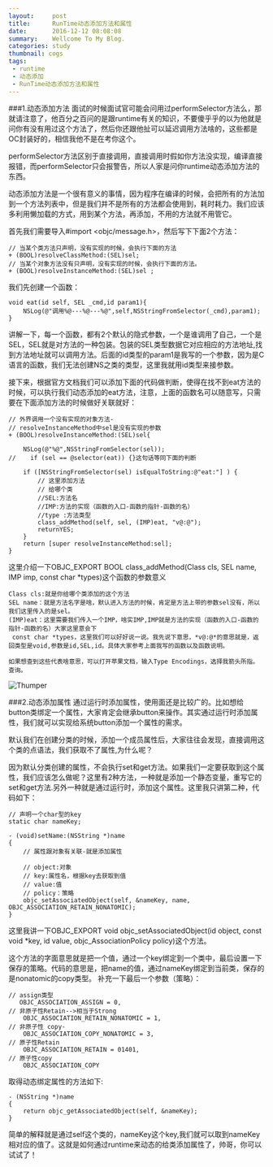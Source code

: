 ```yaml
---
layout:     post
title:      RunTime动态添加方法和属性
date:       2016-12-12 08:08:08
summary:    Wellcome To My Blog.
categories: study
thumbnail: cogs
tags:
 - runtime
 - 动态添加
 - RunTime动态添加方法和属性
---
```

###1.动态添加方法
面试的时候面试官可能会问用过performSelector方法么，那就请注意了，他百分之百问的是跟runtime有关的知识，不要傻乎乎的以为他就是问你有没有用过这个方法了，然后你还跟他扯可以延迟调用方法啥的，这些都是OC封装好的，相信我他不是在考你这个。

performSelector方法区别于直接调用，直接调用时假如你方法没实现，编译直接报错，而performSelector只会报警告，所以人家是问你runtime动态添加方法的东西。

动态添加方法是一个很有意义的事情，因为程序在编译的时候，会把所有的方法加到一个方法列表中，但是我们并不是所有的方法都会使用到，耗时耗力。我们应该多利用懒加载的方式，用到某个方法，再添加，不用的方法就不用管它。

首先我们需要导入#import <objc/message.h>，然后写下下面2个方法：

```
// 当某个类方法只声明，没有实现的时候，会执行下面的方法
+ (BOOL)resolveClassMethod:(SEL)sel;
// 当某个对象方法没有只声明，没有实现的时候，会执行下面的方法。
+ (BOOL)resolveInstanceMethod:(SEL)sel ;
```
我们先创建一个函数：

```
void eat(id self, SEL _cmd,id param1){
    NSLog(@"调用%@---%@---%@",self,NSStringFromSelector(_cmd),param1);
}
```
讲解一下，每一个函数，都有2个默认的隐式参数，一个是谁调用了自己，一个是SEL，SEL就是对方法的一种包装。包装的SEL类型数据它对应相应的方法地址,找到方法地址就可以调用方法。后面的id类型的param1是我写的一个参数，因为是C语言的函数，我们无法创建NS之类的类型，这里我就用id类型来接参数。

接下来，根据官方文档我们可以添加下面的代码做判断，使得在找不到eat方法的时候，可以执行我们动态添加的eat方法，注意，上面的函数名可以随意写，只需要在下面添加方法的时候做好关联就好：

```
// 外界调用一个没有实现的对象方法-
// resolveInstanceMethod中sel是没有实现的参数
+ (BOOL)resolveInstanceMethod:(SEL)sel{

    NSLog(@"%@",NSStringFromSelector(sel));
//    if (sel == @selector(eat)) {}这句话等同下面的判断

    if ([NSStringFromSelector(sel) isEqualToString:@"eat:"] ) {
        // 这里添加方法
        // 给哪个类
        //SEL:方法名
        //IMP:方法的实现（函数的入口-函数的指针-函数的名）
        //type :方法类型
        class_addMethod(self, sel, (IMP)eat, "v@:@"); 
        returnYES;
    }
    return [super resolveInstanceMethod:sel];
}
```
这里介绍一下OBJC_EXPORT BOOL class_addMethod(Class cls, SEL name, IMP imp, const char *types)这个函数的参数意义

```
Class cls:就是你给哪个类添加的这个方法
SEL name：就是方法名字是啥，默认进入方法的时候，肯定是方法上带的参数sel没有，所以我们这里传入的是sel。
(IMP)eat：这里需要我们传入一个IMP，啥实IMP,IMP就是方法的实现（函数的入口-函数的指针-函数的名）大家这里意会下
 const char *types，这里我们可以好好说一说。我先说下意思，*v@:@*的意思就是，返回类型是void,参数是id,SEL,id。具体大家参考上面我写的函数以及函数说明。

如果想查到这些代表啥意思，可以打开苹果文档，输入Type Encodings，选择我箭头所指。查询。
```
![Thumper](http://pic.yupoo.com/joshpell/G5YKO1rz/BI7j7.png)

###2.动态添加属性
通过运行时添加属性，使用面还是比较广的。比如想给button类绑定一个属性，大家肯定会继承button来操作。其实通过运行时添加属性，我们就可以实现给系统button添加一个属性的需求。

默认我们在创建分类的时候，添加一个成员属性后，大家往往会发现，直接调用这个类的点语法，我们获取不了属性,为什么呢？

因为默认分类创建的属性，不会执行set和get方法。如果我们一定要获取到这个属性，我们应该怎么做呢？这里有2种方法，一种就是添加一个静态变量，重写它的set和get方法.另外一种就是通过运行时，添加这个属性。这里我只讲第二种，代码如下：

```
// 声明一个char型的key
static char nameKey;

- (void)setName:(NSString *)name
{
    // 属性跟对象有关联-就是添加属性

    // object:对象
    // key:属性名，根据key去获取到值
    // value:值
    // policy：策略
    objc_setAssociatedObject(self, &nameKey, name, OBJC_ASSOCIATION_RETAIN_NONATOMIC);
}
```
这里我讲一下OBJC_EXPORT void objc_setAssociatedObject(id object, const void *key, id value, objc_AssociationPolicy policy)这个方法。

这个方法的字面意思就是把一个值，通过一个key绑定到一个类中，最后设置一下保存的策略。代码的意思是，把name的值，通过nameKey绑定到当前类，保存的是nonatomic的copy类型。
补充一下最后一个参数（策略）：

```
// assign类型
   OBJC_ASSOCIATION_ASSIGN = 0,
// 非原子性Retain-->相当于Strong
    OBJC_ASSOCIATION_RETAIN_NONATOMIC = 1,
// 非原子性 copy-
    OBJC_ASSOCIATION_COPY_NONATOMIC = 3,
// 原子性Retain
    OBJC_ASSOCIATION_RETAIN = 01401,
// 原子性copy
    OBJC_ASSOCIATION_COPY
```
取得动态绑定属性的方法如下:

```
- (NSString *)name
{
    return objc_getAssociatedObject(self, &nameKey);
}
```
简单的解释就是通过self这个类的，nameKey这个key,我们就可以取到nameKey相对应的值了。这就是如何通过runtime来动态的给类添加属性了，帅哥，你可以试试了！

